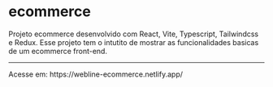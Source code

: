 # ecommerce
Projeto ecommerce desenvolvido com React, Vite, Typescript, Tailwindcss e Redux. Esse projeto tem o intutito de mostrar as funcionalidades basicas de um ecommerce front-end.
<hr/>
Acesse em: https://webline-ecommerce.netlify.app/
